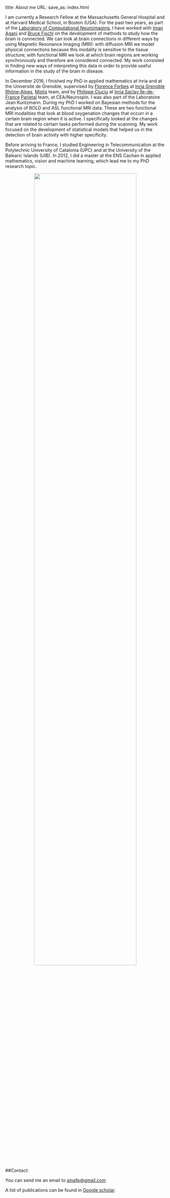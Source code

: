 title: About me
URL: 
save_as: index.html

I am currently a Research Fellow at the Massachusetts General Hospital and at Harvard Medical School, in Boston (USA). 
For the past two years, as part of the [Laboratory of Computational Neuroimaging](https://www.nmr.mgh.harvard.edu/lab/lcn), I have worked with [Iman Aganj](http://nmr.mgh.harvard.edu/~iman/) and [Bruce Fischl](https://www.nmr.mgh.harvard.edu/lab/lcn/people#bf) on the development of methods to study how the brain is connected. 
We can look at brain connections in different ways by using Magnetic Resonance Imaging (MRI):
with diffusion MRI we model physical connections because this modality is sensitive to the tissue structure; 
with functional MRI we look at which brain regions are working synchronously and therefore are considered connected.
My work consisted in finding new ways of interpreting this data in order to provide useful information in the study of the brain in disease.

In December 2016, I finished my PhD in applied mathematics at Inria and at the Université de Grenoble, 
supervised by [Florence Forbes](http://mistis.inrialpes.fr/people/forbes/) at [Inria Grenoble Rhône-Alpes](https://www.inria.fr/centre/grenoble), [Mistis](https://mistis.inrialpes.fr/) team, 
and by [Philippe Ciuciu](https://sites.google.com/site/philippeciuciu/) at [Inria Saclay Île-de-France](https://www.inria.fr/centre/saclay) [Parietal](https://team.inria.fr/parietal/research/) team, at CEA/Neurospin. 
I was also part of the Laboratoire Jean Kuntzmann. 
During my PhD I worked on Bayesian methods for the analysis of BOLD and ASL functional MRI data. 
These are two functional MRI modalities that look at blood oxygenation changes that occurr in a certain brain region when it is active.
I specifically looked at the changes that are related to certain tasks performed during the scanning.
My work focused on the development of statistical models that helped us in the detection of brain activity with higher specificity.

Before arriving to France, I studied Engineering in Telecommunication at the Polytechnic University of Catalonia (UPC) and at the University of the Balearic Islands (UIB). 
In 2012, I did a master at the ENS Cachan in applied mathematics, vision and machine learning, which lead me to my PhD research topic.

<p align="center">
<img src="{filename}/images/cv_map.png" width=80%>
</p>


##Contact: 

You can send me an email to [ainafp@gmail.com](mailto:ainafp@gmail.com)

A list of publications can be found in [Google scholar](https://scholar.google.fr/citations?user=ilC7VXwAAAAJ&hl=en&oi=sra).

